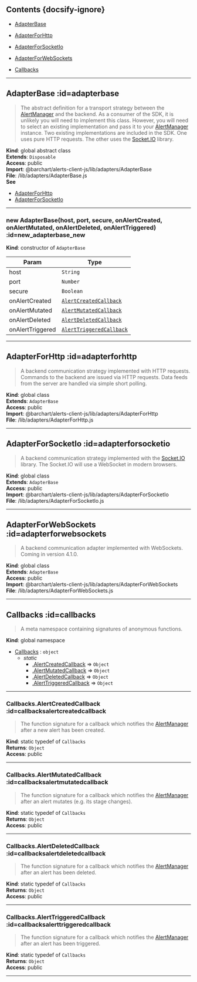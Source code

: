 ## Contents {docsify-ignore}

* [AdapterBase](#AdapterBase) 

* [AdapterForHttp](#AdapterForHttp) 

* [AdapterForSocketIo](#AdapterForSocketIo) 

* [AdapterForWebSockets](#AdapterForWebSockets) 

* [Callbacks](#Callbacks) 


* * *

## AdapterBase :id=adapterbase
>The abstract definition for a transport strategy between the [AlertManager](/content/sdk/lib?id=alertmanager) and
the backend. As a consumer of the SDK, it is unlikely you will need to implement this
class. However, you will need to select an existing implementation and pass it to your
[AlertManager](/content/sdk/lib?id=alertmanager) instance. Two existing implementations are included in the SDK.
One uses pure HTTP requests. The other uses the [Socket.IO](https://socket.io/docs/)
library.

**Kind**: global abstract class  
**Extends**: <code>Disposable</code>  
**Access**: public  
**Import**: @barchart/alerts-client-js/lib/adapters/AdapterBase  
**File**: /lib/adapters/AdapterBase.js  
**See**

- [AdapterForHttp](/content/sdk/lib-adapters?id=adapterforhttp)
- [AdapterForSocketIo](/content/sdk/lib-adapters?id=adapterforsocketio)


* * *

### new AdapterBase(host, port, secure, onAlertCreated, onAlertMutated, onAlertDeleted, onAlertTriggered) :id=new_adapterbase_new
**Kind**: constructor of <code>AdapterBase</code>  

| Param | Type |
| --- | --- |
| host | <code>String</code> | 
| port | <code>Number</code> | 
| secure | <code>Boolean</code> | 
| onAlertCreated | [<code>AlertCreatedCallback</code>](#CallbacksAlertCreatedCallback) | 
| onAlertMutated | [<code>AlertMutatedCallback</code>](#CallbacksAlertMutatedCallback) | 
| onAlertDeleted | [<code>AlertDeletedCallback</code>](#CallbacksAlertDeletedCallback) | 
| onAlertTriggered | [<code>AlertTriggeredCallback</code>](#CallbacksAlertTriggeredCallback) | 


* * *

## AdapterForHttp :id=adapterforhttp
>A backend communication strategy implemented with HTTP requests. Commands
to the backend are issued via HTTP requests. Data feeds from the server are
handled via simple short polling.

**Kind**: global class  
**Extends**: <code>AdapterBase</code>  
**Access**: public  
**Import**: @barchart/alerts-client-js/lib/adapters/AdapterForHttp  
**File**: /lib/adapters/AdapterForHttp.js  

* * *

## AdapterForSocketIo :id=adapterforsocketio
>A backend communication strategy implemented with the [Socket.IO](https://socket.io/docs/) library.
The Socket.IO will use a WebSocket in modern browsers.

**Kind**: global class  
**Extends**: <code>AdapterBase</code>  
**Access**: public  
**Import**: @barchart/alerts-client-js/lib/adapters/AdapterForSocketIo  
**File**: /lib/adapters/AdapterForSocketIo.js  

* * *

## AdapterForWebSockets :id=adapterforwebsockets
>A backend communication adapter implemented with WebSockets. Coming in version 4.1.0.

**Kind**: global class  
**Extends**: <code>AdapterBase</code>  
**Access**: public  
**Import**: @barchart/alerts-client-js/lib/adapters/AdapterForWebSockets  
**File**: /lib/adapters/AdapterForWebSockets.js  

* * *

## Callbacks :id=callbacks
>A meta namespace containing signatures of anonymous functions.

**Kind**: global namespace  

* [Callbacks](#Callbacks) : <code>object</code>
    * _static_
        * [.AlertCreatedCallback](#CallbacksAlertCreatedCallback) ⇒ <code>Object</code>
        * [.AlertMutatedCallback](#CallbacksAlertMutatedCallback) ⇒ <code>Object</code>
        * [.AlertDeletedCallback](#CallbacksAlertDeletedCallback) ⇒ <code>Object</code>
        * [.AlertTriggeredCallback](#CallbacksAlertTriggeredCallback) ⇒ <code>Object</code>


* * *

### Callbacks.AlertCreatedCallback :id=callbacksalertcreatedcallback
>The function signature for a callback which notifies the [AlertManager](/content/sdk/lib?id=alertmanager)
after a new alert has been created.

**Kind**: static typedef of <code>Callbacks</code>  
**Returns**: <code>Object</code>  
**Access**: public  

* * *

### Callbacks.AlertMutatedCallback :id=callbacksalertmutatedcallback
>The function signature for a callback which notifies the [AlertManager](/content/sdk/lib?id=alertmanager)
after an alert mutates (e.g. its stage changes).

**Kind**: static typedef of <code>Callbacks</code>  
**Returns**: <code>Object</code>  
**Access**: public  

* * *

### Callbacks.AlertDeletedCallback :id=callbacksalertdeletedcallback
>The function signature for a callback which notifies the [AlertManager](/content/sdk/lib?id=alertmanager)
after an alert has been deleted.

**Kind**: static typedef of <code>Callbacks</code>  
**Returns**: <code>Object</code>  
**Access**: public  

* * *

### Callbacks.AlertTriggeredCallback :id=callbacksalerttriggeredcallback
>The function signature for a callback which notifies the [AlertManager](/content/sdk/lib?id=alertmanager)
after an alert has been triggered.

**Kind**: static typedef of <code>Callbacks</code>  
**Returns**: <code>Object</code>  
**Access**: public  

* * *

